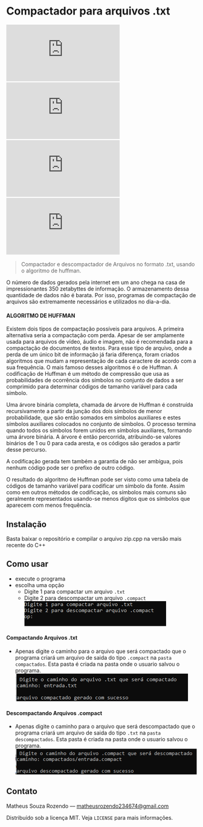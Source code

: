 

# Compactador para arquivos .txt
![GitHub repo size](https://img.shields.io/github/repo-size/Matheus-Souza-Rozendo/Compactador_de_arquivos.txt)
![GitHub](https://img.shields.io/github/license/Matheus-Souza-Rozendo/Compactador_de_arquivos.txt)
![GitHub language count](https://img.shields.io/github/languages/count/Matheus-Souza-Rozendo/Compactador_de_arquivos.txt)
![GitHub top language](https://img.shields.io/github/languages/top/Matheus-Souza-Rozendo/Compactador_de_arquivos.txt)
> Compactador e descompactador de Arquivos no formato .txt, usando o algoritmo de huffman.


O número de dados gerados pela internet em um ano chega na casa de impressionantes 350 zetabyttes de informação. O armazenamento dessa quantidade de dados não é barata. Por isso, programas de compactação de arquivos são extremamente necessários e utilizados no dia-a-dia.

#### ALGORITMO DE HUFFMAN

Existem dois tipos de compactação possíveis para arquivos. A primeira alternativa seria a compactação com perda. Apesar de ser amplamente usada para arquivos de vídeo, áudio e imagem, não é recomendada para a compactação de documentos de textos.
Para esse tipo de arquivo, onde a perda de um único bit de informação já faria diferença, foram criados algoritmos que mudam a representação de cada caractere de acordo com a sua frequência. O mais famoso desses algoritmos é o de Huffman.
A codificação de Huffman é um método de compressão que usa as probabilidades de ocorrência dos símbolos no conjunto de dados a ser comprimido para determinar códigos de tamanho variável para cada símbolo.


Uma árvore binária completa, chamada de árvore de Huffman é construída recursivamente a partir da junção dos dois símbolos de menor probabilidade, que são então somados em símbolos auxiliares e estes símbolos auxiliares colocados no conjunto de símbolos. O processo termina quando todos os símbolos forem unidos em símbolos auxiliares, formando uma árvore binária. A árvore é então percorrida, atribuindo-se valores binários de 1 ou 0 para cada aresta, e os códigos são gerados a partir desse percurso.


A codificação gerada tem também a garantia de não ser ambígua, pois nenhum código pode ser o prefixo de outro código.

O resultado do algoritmo de Huffman pode ser visto como uma tabela de códigos de tamanho variável para codificar um símbolo da fonte. Assim como em outros métodos de codificação, os símbolos mais comuns são geralmente representados usando-se menos dígitos que os símbolos que aparecem com menos frequência.


## Instalação
Basta baixar o repositório e compilar o arquivo zip.cpp na versão mais recente do C++

## Como usar
* execute o programa
* escolha uma opção
    * Digite 1 para compactar um arquivo `.txt`
    * Digite 2 para descompactar um arquivo `.compact`
![](https://raw.githubusercontent.com/Matheus-Souza-Rozendo/Compactador_de_arquivos.txt/main/documenta%C3%A7%C3%A3o/prints/print_1.png)
#### Compactando Arquivos .txt
* Apenas digite o caminho para o arquivo que será compactado que o programa criará um arquivo de saida do tipo `.compact` na `pasta compactados`. Esta pasta é criada na pasta onde o usuario salvou o programa.
![](https://raw.githubusercontent.com/Matheus-Souza-Rozendo/Compactador_de_arquivos.txt/main/documenta%C3%A7%C3%A3o/prints/print_2.png)
#### Descompactando Arquivos .compact
* Apenas digite o caminho para o arquivo que será descompactado que o programa criará um arquivo de saida do tipo `.txt` na `pasta descompactados`. Esta pasta é criada na pasta onde o usuario salvou o programa.
![](https://raw.githubusercontent.com/Matheus-Souza-Rozendo/Compactador_de_arquivos.txt/main/documenta%C3%A7%C3%A3o/prints/print_3.png)


## Contato
Matheus Souza Rozendo –– matheusrozendo234674@gmail.com

Distribuído sob a licença MIT. Veja `LICENSE` para mais informações.



